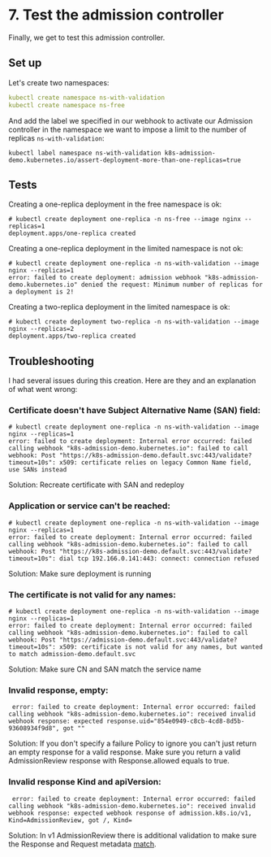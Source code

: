 # 7. Test the admission controller

Finally, we get to test this admission controller.

## Set up

Let's create two namespaces:

```yaml
kubectl create namespace ns-with-validation
kubectl create namespace ns-free
```

And add the label we specified in our webhook to activate our Admission controller in the namespace we want to impose a limit to the number of replicas `ns-with-validation`: 

```shell
kubectl label namespace ns-with-validation k8s-admission-demo.kubernetes.io/assert-deployment-more-than-one-replicas=true
```

## Tests

Creating a one-replica deployment in the free namespace is ok:

```shell
# kubectl create deployment one-replica -n ns-free --image nginx --replicas=1
deployment.apps/one-replica created
```

Creating a one-replica deployment in the limited namespace is not ok: 

```shell
# kubectl create deployment one-replica -n ns-with-validation --image nginx --replicas=1
error: failed to create deployment: admission webhook "k8s-admission-demo.kubernetes.io" denied the request: Minimum number of replicas for a deployment is 2!
```

Creating a two-replica deployment in the limited namespace is ok: 

```shell
# kubectl create deployment two-replica -n ns-with-validation --image nginx --replicas=2
deployment.apps/two-replica created
```

## Troubleshooting

I had several issues during this creation. Here are they and an explanation of what went wrong:

### Certificate doesn't have Subject Alternative Name (SAN) field:

 ```shell
 # kubectl create deployment one-replica -n ns-with-validation --image nginx --replicas=1
 error: failed to create deployment: Internal error occurred: failed calling webhook "k8s-admission-demo.kubernetes.io": failed to call webhook: Post "https://k8s-admission-demo.default.svc:443/validate?timeout=10s": x509: certificate relies on legacy Common Name field, use SANs instead
 ```

 Solution: Recreate certificate with SAN and redeploy 

### Application or service can't be reached:

 ```shell
 # kubectl create deployment one-replica -n ns-with-validation --image nginx --replicas=1
error: failed to create deployment: Internal error occurred: failed calling webhook "k8s-admission-demo.kubernetes.io": failed to call webhook: Post "https://k8s-admission-demo.default.svc:443/validate?timeout=10s": dial tcp 192.166.0.141:443: connect: connection refused
 ```

Solution: Make sure deployment is running 

### The certificate is not valid for any names:

```shell
# kubectl create deployment one-replica -n ns-with-validation --image nginx --replicas=1
error: failed to create deployment: Internal error occurred: failed calling webhook "k8s-admission-demo.kubernetes.io": failed to call webhook: Post "https://admission-demo.default.svc:443/validate?timeout=10s": x509: certificate is not valid for any names, but wanted to match admission-demo.default.svc
 ```
Solution: Make sure CN and SAN match the service name

### Invalid response, empty:

```shell
 error: failed to create deployment: Internal error occurred: failed calling webhook "k8s-admission-demo.kubernetes.io": received invalid webhook response: expected response.uid="854e0949-c8cb-4cd8-8d5b-93608934f9d8", got ""
 ```

 Solution: If you don't specify a failure Policy to ignore you can't just return an empty response for a valid response. Make sure you return a valid AdmissionReview response with Response.allowed equals to true.

### Invalid response Kind and apiVersion:

```shell
 error: failed to create deployment: Internal error occurred: failed calling webhook "k8s-admission-demo.kubernetes.io": received invalid webhook response: expected webhook response of admission.k8s.io/v1, Kind=AdmissionReview, got /, Kind=
 ```

Solution: In v1 AdmissionReview there is additional validation to make sure the Response and Request metadata [match](https://github.com/kubernetes/kubernetes/blob/master/staging/src/k8s.io/apiserver/pkg/admission/plugin/webhook/request/admissionreview.go).